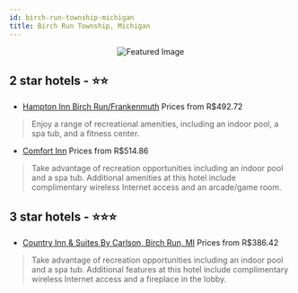 ```yaml
---
id: birch-run-township-michigan
title: Birch Run Township, Michigan
---
```


<center><img src="https://i.travelapi.com/hotels/1000000/70000/64300/64238/11fb94a2_z.jpg" alt="Featured Image" /></center>


##  2 star hotels - ⭐️⭐️

-    [Hampton Inn Birch Run/Frankenmuth](https://us.hurb.com/hotels/birch-run-township/hampton-inn-birch-run-frankenmuth-JNP-JP035587?cmp=18055) Prices from R$492.72
   > Enjoy a range of recreational amenities, including an indoor pool, a spa tub, and a fitness center.
-    [Comfort Inn](https://us.hurb.com/hotels/birch-run-township/comfort-inn-JNP-JP309695?cmp=18055) Prices from R$514.86
   > Take advantage of recreation opportunities including an indoor pool and a spa tub. Additional amenities at this hotel include complimentary wireless Internet access and an arcade/game room.

##  3 star hotels - ⭐️⭐️⭐️

-    [Country Inn & Suites By Carlson, Birch Run, MI](https://us.hurb.com/hotels/birch-run-township/country-inn-suites-by-carlson-birch-run-mi-JNP-JP783055?cmp=18055) Prices from R$386.42
   > Take advantage of recreation opportunities including an indoor pool and a spa tub. Additional features at this hotel include complimentary wireless Internet access and a fireplace in the lobby.
